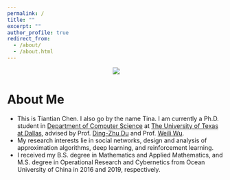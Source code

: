 ```yaml
---
permalink: /
title: ""
excerpt: ""
author_profile: true
redirect_from: 
  - /about/
  - /about.html
---
```


<p align="center">
  <img src="https://TinaChen2.github.io/files/myphoto.png"> 
</p>


# About Me
* This is Tiantian Chen. I also go by the name Tina. I am currently a Ph.D. student in [Department of Computer Science](https://cs.utdallas.edu) at [The University of Texas at Dallas](https://www.utdallas.edu), advised by Prof. [Ding-Zhu Du](https://personal.utdallas.edu/~dxd056000/) and Prof. [Weili Wu](https://personal.utdallas.edu/~weiliwu/).
* My research interests lie in social networks, design and analysis of approximation algorithms, deep learning, and reinforcement learning.
* I received my B.S. degree in Mathematics and Applied Mathematics, and M.S. degree in Operational Research and Cybernetics from Ocean University of China
 in 2016 and 2019, respectively.
